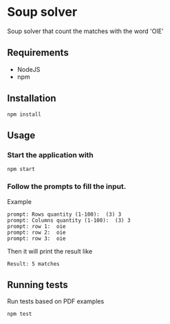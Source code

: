 # Soup solver

Soup solver that count the matches with the word 'OIE'

## Requirements
- NodeJS
- npm

## Installation
```
npm install
```

## Usage
### Start the application with
```
npm start
```

### Follow the prompts to fill the input.

Example
```
prompt: Rows quantity (1-100):  (3) 3
prompt: Columns quantity (1-100):  (3) 3
prompt: row 1:  oie
prompt: row 2:  oie
prompt: row 3:  oie
```

Then it will print the result like
```
Result: 5 matches
```

## Running tests

Run tests based on PDF examples

```
npm test
```
